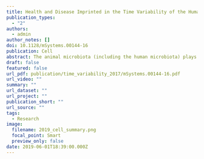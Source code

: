 ```yaml
---
title: Health and Disease Imprinted in the Time Variability of the Human Microbiome
publication_types:
  - "2"
authors:
  - admin
author_notes: []
doi: 10.1128/mSystems.00144-16
publication: Cell
abstract: The animal microbiota (including the human microbiota) plays an important role in keeping the physiological status of the host healthy. Research seeks greater insight into whether changes in the composition and function of the microbiota are associated with disease. We analyzed published 16S rRNA and shotgun metagenomic sequencing (SMS) data pertaining to the gut microbiotas of 99 subjects monitored over time. Temporal fluctuations in the microbial composition revealed significant differences due to factors such as dietary changes, antibiotic intake, age, and disease. This article shows that a fluctuation scaling law can describe the temporal changes in the gut microbiota. This law estimates the temporal variability of the microbial population and quantitatively characterizes the path toward disease via a noise-induced phase transition. Estimation of the systemic parameters may be of clinical utility in follow-up studies and have more general applications in fields where it is important to know whether a given community is stable or not.
draft: false
featured: false
url_pdf: publication/time_variability_2017/mSystems.00144-16.pdf
url_video: ""
summary: ""
url_dataset: ""
url_project: ""
publication_short: ""
url_source: ""
tags:
  - Research
image:
  filename: 2019_cell_summary.png
  focal_point: Smart
  preview_only: false
date: 2019-06-01T18:39:00.000Z
---
```

